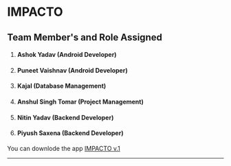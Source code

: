 <h1>IMPACTO</h1>
<h2>Team Member's and Role Assigned</h2>
<ol>
<li><h4>Ashok Yadav (Android Developer)</h4></li>
<li><h4>Puneet Vaishnav (Android Developer)</h4></li>
<li><h4>Kajal (Database Management)</h4></li>
<li><h4>Anshul Singh Tomar (Project Management)</h4></li>
<li><h4>Nitin Yadav (Backend Developer)</h4></li>
<li><h4>Piyush Saxena (Backend Developer)</h4></li>
</ol>
<p>You can downlode the app <a href = "https://tinyurl.com/ImpactoAppV1" target="_blank">IMPACTO v.1</a></p>
<hr>
<!--Sample application of using <a href="https://developer.android.com/reference/android/app/usage/UsageStatsManager.html" target="_blank">UsageStatManager</a> -->
